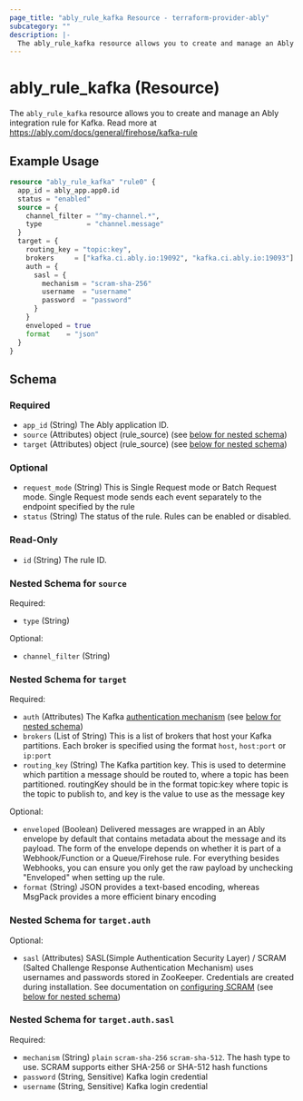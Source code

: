 ```yaml
---
page_title: "ably_rule_kafka Resource - terraform-provider-ably"
subcategory: ""
description: |-
  The ably_rule_kafka resource allows you to create and manage an Ably integration rule for Kafka. Read more at https://ably.com/docs/general/firehose/kafka-rule
---
```


# ably_rule_kafka (Resource)

The `ably_rule_kafka` resource allows you to create and manage an Ably integration rule for Kafka. Read more at https://ably.com/docs/general/firehose/kafka-rule


## Example Usage

```terraform
resource "ably_rule_kafka" "rule0" {
  app_id = ably_app.app0.id
  status = "enabled"
  source = {
    channel_filter = "^my-channel.*",
    type           = "channel.message"
  }
  target = {
    routing_key = "topic:key",
    brokers     = ["kafka.ci.ably.io:19092", "kafka.ci.ably.io:19093"]
    auth = {
      sasl = {
        mechanism = "scram-sha-256"
        username  = "username"
        password  = "password"
      }
    }
    enveloped = true
    format    = "json"
  }
}
```

<!-- schema generated by tfplugindocs -->
## Schema

### Required

- `app_id` (String) The Ably application ID.
- `source` (Attributes) object (rule_source) (see [below for nested schema](#nestedatt--source))
- `target` (Attributes) object (rule_source) (see [below for nested schema](#nestedatt--target))

### Optional

- `request_mode` (String) This is Single Request mode or Batch Request mode. Single Request mode sends each event separately to the endpoint specified by the rule
- `status` (String) The status of the rule. Rules can be enabled or disabled.

### Read-Only

- `id` (String) The rule ID.

<a id="nestedatt--source"></a>
### Nested Schema for `source`

Required:

- `type` (String)

Optional:

- `channel_filter` (String)


<a id="nestedatt--target"></a>
### Nested Schema for `target`

Required:

- `auth` (Attributes) The Kafka [authentication mechanism](https://docs.confluent.io/platform/current/kafka/overview-authentication-methods.html) (see [below for nested schema](#nestedatt--target--auth))
- `brokers` (List of String) This is a list of brokers that host your Kafka partitions. Each broker is specified using the format `host`, `host:port` or `ip:port`
- `routing_key` (String) The Kafka partition key. This is used to determine which partition a message should be routed to, where a topic has been partitioned. routingKey should be in the format topic:key where topic is the topic to publish to, and key is the value to use as the message key

Optional:

- `enveloped` (Boolean) Delivered messages are wrapped in an Ably envelope by default that contains metadata about the message and its payload. The form of the envelope depends on whether it is part of a Webhook/Function or a Queue/Firehose rule. For everything besides Webhooks, you can ensure you only get the raw payload by unchecking "Enveloped" when setting up the rule.
- `format` (String) JSON provides a text-based encoding, whereas MsgPack provides a more efficient binary encoding

<a id="nestedatt--target--auth"></a>
### Nested Schema for `target.auth`

Optional:

- `sasl` (Attributes) SASL(Simple Authentication Security Layer) / SCRAM (Salted Challenge Response Authentication Mechanism) uses usernames and passwords stored in ZooKeeper. Credentials are created during installation. See documentation on [configuring SCRAM](https://docs.confluent.io/platform/current/kafka/authentication_sasl/authentication_sasl_scram.html#kafka-sasl-auth-scram) (see [below for nested schema](#nestedatt--target--auth--sasl))

<a id="nestedatt--target--auth--sasl"></a>
### Nested Schema for `target.auth.sasl`

Required:

- `mechanism` (String) `plain` `scram-sha-256` `scram-sha-512`. The hash type to use. SCRAM supports either SHA-256 or SHA-512 hash functions
- `password` (String, Sensitive) Kafka login credential
- `username` (String, Sensitive) Kafka login credential
